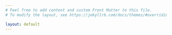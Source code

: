 ```yaml
---
# Feel free to add content and custom Front Matter to this file.
# To modify the layout, see https://jekyllrb.com/docs/themes/#overriding-theme-defaults

layout: default
---
```


<script language="javascript">
function probeId(probe) {
    return probe['id'];
}
function probeRawTitle(probe) {
    return "Probe #" + probeId(probe);
}
function probeTitle(probe) {
    if (probe['description']) {
        return probe['description'] + " (" + probeRawTitle(probe) + ")";
    } else {
        return probeRawTitle(probe);
    }
}
function probeUri(probe) {
    return 'https://atlas.ripe.net/probes/' + probe['id'] + '/';
}
function probeStatus(probe) {
    return "Status: " + probe['status']['name'];
}
function probeLink(probe) {
    return '<a href="' + probeUri(probe) + '" target="_blank">' + probeRawTitle(probe) + ' page on RIPE Atlas</a>';
}
function probePopup(probe) {
    return '<strong>' + probeTitle(probe) + '</strong><br />' + probeStatus(probe) + '<br />' + probeLink(probe);
}
function callback(data) {
    var places = [];

    var activeIcon = L.icon({
            iconSize:    [25, 41],
            iconAnchor:  [12, 41],
            popupAnchor: [1, -34],
            tooltipAnchor: [16, -28],
            shadowSize:  [41, 41],
            iconUrl: 'marker-active.png',
            shadowUrl: 'marker-shadow.png',
            });
    var inactiveIcon = L.icon({
            iconSize:    [25, 41],
            iconAnchor:  [12, 41],
            popupAnchor: [1, -34],
            tooltipAnchor: [16, -28],
            shadowSize:  [41, 41],
            iconUrl: 'marker-inactive.png',
            shadowUrl: 'marker-shadow.png',});

    places = data['results'].map(r => L.marker([r['geometry']['coordinates']['1'], r['geometry']['coordinates']['0']], { icon: (r['status']['id'] == '3' ? inactiveIcon : activeIcon) }).bindPopup(probePopup(r)));

    var osm          = L.tileLayer('https://{s}.tile.openstreetmap.fr/osmfr/{z}/{x}/{y}.png', { attribution: 'Map data © <a href="https://www.openstreetmap.fr/">OpenStreetMap France</a>' }),
        pirates      = L.tileLayer('https://{s}.tiles.mapbox.com/v4/mapbox.pirates/{z}/{x}/{y}.png?access_token=pk.eyJ1Ijoic21vcnRleCIsImEiOiJjams2eDRlNngxeG9zM3BtcTZ3cWV2aGE1In0.QE3nSWsjqOcjcZIhnX7eXg', {attribution: 'Pirates © <a href="https://www.mapbox.com/about/maps/">Mapbox</a>'}),
        highcontrast = L.tileLayer('https://{s}.tiles.mapbox.com/v4/mapbox.high-contrast/{z}/{x}/{y}.png?access_token=pk.eyJ1Ijoic21vcnRleCIsImEiOiJjams2eDRlNngxeG9zM3BtcTZ3cWV2aGE1In0.QE3nSWsjqOcjcZIhnX7eXg', {attribution: 'Mapbox High Contrast © <a href="https://www.mapbox.com/about/maps/">Mapbox</a>'})
        toner = L.tileLayer('https://stamen-tiles-{s}.a.ssl.fastly.net/toner/{z}/{x}/{y}.png', {attribution: 'Toner © <a href="https://maps.stamen.com/">Stamen Design</a>' })
            ;

    var layer = L.layerGroup(places);
    var mymap = L.map('map', {layers: [highcontrast, layer]});

    L.control.scale({maxWidth: 300}).addTo(mymap);
    var baseMaps = {
        "Mapbox High Contrast": highcontrast,
        "OpenStreetMap France": osm,
        "Pirate": pirates,
        "Toner": toner
    };
    L.control.layers(baseMaps, {}).addTo(mymap);

    a = [-24.806681, -156.577148]
    b = [-6.904614, -132.93457]
    mymap.fitBounds([a, b]);
}

var script = document.createElement('script');
script.src = 'https://atlas.ripe.net/api/v2/probes/?country_code=PF&format=jsonp';

document.getElementsByTagName('head')[0].appendChild(script);
</script>

